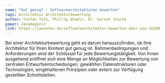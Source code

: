 ```yaml
---
name: "Gut genug? - Softwarearchitekturen bewerten"
tags: Architektur Architekturbewertung
author: Stefan Toth, Phillip Ghadir, Dr. Gernot Starke
paper: Javamagazin
link: https://jaxenter.de/softwarearchitektur-bewerten-aber-wie-16288
---
```

Bei einer Architekturbewertung geht es darum herauszufinden, ob Ihre Architektur für Ihren Kontext
gut genug ist. Rahmenbedingungen und Anforderungen sind der Schlüssel für jede Bewertungstätigkeit.
Von ihnen ausgehend eröffnet sich eine Menge an Möglichkeiten zur Bewertung von zentralen
Entwurfsentscheidungen, gewählten Datenstrukturen oder Technologien, eingehaltenen Prinzipien oder
extern zur Verfügung gestellten Schnittstellen.